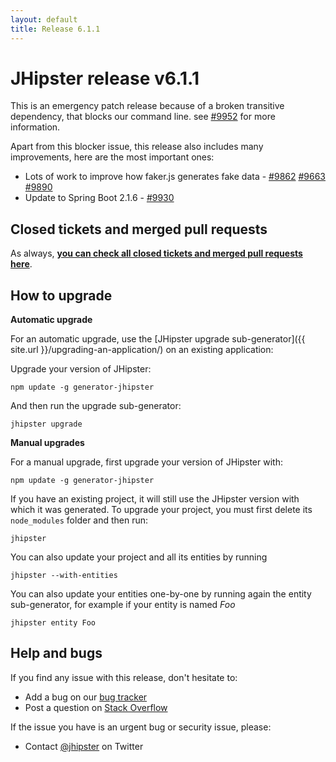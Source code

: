 ```yaml
---
layout: default
title: Release 6.1.1
---
```


JHipster release v6.1.1
==================

This is an emergency patch release because of a broken transitive dependency, that blocks our command line. see [#9952](https://github.com/jhipster/generator-jhipster/issues/9952) for more information.

Apart from this blocker issue, this release also includes many improvements, here are the most important ones:

- Lots of work to improve how faker.js generates fake data  - [#9862](https://github.com/jhipster/generator-jhipster/pull/9862) [#9663](https://github.com/jhipster/generator-jhipster/pull/9663) [#9890](https://github.com/jhipster/generator-jhipster/pull/9890)
- Update to Spring Boot 2.1.6 - [#9930](https://github.com/jhipster/generator-jhipster/pull/9930)

Closed tickets and merged pull requests
------------
As always, __[you can check all closed tickets and merged pull requests here](https://github.com/jhipster/generator-jhipster/issues?q=milestone%3A6.1.1+is%3Aclosed)__.

How to upgrade
------------

**Automatic upgrade**

For an automatic upgrade, use the [JHipster upgrade sub-generator]({{ site.url }}/upgrading-an-application/) on an existing application:

Upgrade your version of JHipster:

```
npm update -g generator-jhipster
```

And then run the upgrade sub-generator:

```
jhipster upgrade
```

**Manual upgrades**

For a manual upgrade, first upgrade your version of JHipster with:

```
npm update -g generator-jhipster
```

If you have an existing project, it will still use the JHipster version with which it was generated.
To upgrade your project, you must first delete its `node_modules` folder and then run:

```
jhipster
```

You can also update your project and all its entities by running

```
jhipster --with-entities
```

You can also update your entities one-by-one by running again the entity sub-generator, for example if your entity is named _Foo_

```
jhipster entity Foo
```

Help and bugs
--------------

If you find any issue with this release, don't hesitate to:

- Add a bug on our [bug tracker](https://github.com/jhipster/generator-jhipster/issues?state=open)
- Post a question on [Stack Overflow](http://stackoverflow.com/tags/jhipster/info)

If the issue you have is an urgent bug or security issue, please:

- Contact [@jhipster](https://twitter.com/jhipster) on Twitter
